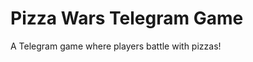 # Pizza Wars Telegram Game

A Telegram game where players battle with pizzas!

<!-- Trigger rebuild -->

